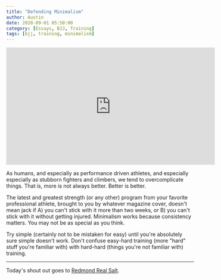 ```yaml
---
title: "Defending Minimalism"
author: Austin
date: 2020-09-01 05:50:00
category: [Essays, BJJ, Training]
tags: [bjj, training, minimalism]
---
```


<iframe width="560" height="315" src="https://www.youtube.com/embed/9tQsD0xkjB8" frameborder="0" allow="accelerometer; autoplay; encrypted-media; gyroscope; picture-in-picture" allowfullscreen></iframe>

As humans, and especially as performance driven athletes, and especially especially as stubborn fighters and climbers, we tend to overcomplicate things.  That is, more is not always better.  Better is better.

The latest and greatest strength (or any other) program from your favorite professional athlete, brought to you by whatever magazine cover, doesn't mean jack if A) you can't stick with it more than two weeks, or B) you can't stick with it without getting injured.  Minimalism works because consistency matters.  You may not be as special as you think.

Try simple (certainly not to be mistaken for easy) until you're absolutely sure simple doesn't work.  Don't confuse easy-hard training (more "hard" stuff you're familiar with) with hard-hard (things you're not familiar with) training.

---

Today's shout out goes to [Redmond Real Salt](https://amzn.to/32R6Az8).

